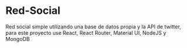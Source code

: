 # Red-Social
Red social simple utilizando una base de datos propia y la API de twitter, para este proyecto use React, React Router, Material UI, NodeJS y MongoDB 
